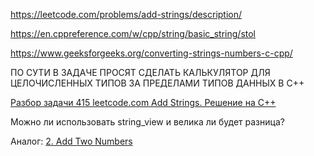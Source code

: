 https://leetcode.com/problems/add-strings/description/

https://en.cppreference.com/w/cpp/string/basic_string/stol

https://www.geeksforgeeks.org/converting-strings-numbers-c-cpp/

ПО СУТИ В ЗАДАЧЕ ПРОСЯТ СДЕЛАТЬ КАЛЬКУЛЯТОР ДЛЯ ЦЕЛОЧИСЛЕННЫХ ТИПОВ ЗА ПРЕДЕЛАМИ ТИПОВ ДАННЫХ В C++

[Разбор задачи 415 leetcode.com Add Strings. Решение на C++](https://www.youtube.com/watch?v=yorX7I4wNaA)

Можно ли использовать string_view и велика ли будет разница?

Аналог: [2. Add Two Numbers](https://leetcode.com/problems/add-two-numbers/)
